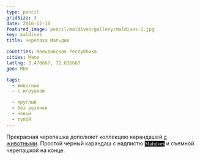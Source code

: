 ```yaml
---
type: pencil
gridSize: 3
date: 2016-12-10
featured_image: pencil/maldives/gallery/maldives-1.jpg
key: maldives
title: Черепаха Мальдив

countries: Мальдивская Республика
cities: Мале
latlng: 3.476667, 72.836667
geo: MDV

tags:
  - животные
  - с игрушкой

  - круглый
  - без резинки
  - новый
  - тупой
---
```


Прекрасная черепашка дополняет коллекцию карандашей [с животными](?tag=животные). Простой черный карандаш с надпистю <span style="background: #000;color: #fff;font-family: fantasy;">Malidves</span> и съемной черепашкой на конце.
